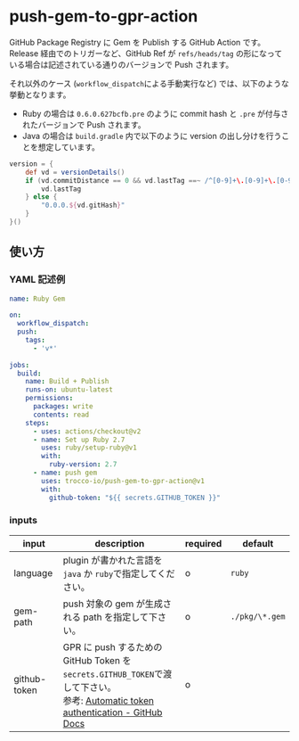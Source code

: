 # push-gem-to-gpr-action

GitHub Package Registry に Gem を Publish する GitHub Action です。
Release 経由でのトリガーなど、GitHub Ref が `refs/heads/tag` の形になっている場合は記述されている通りのバージョンで Push されます。

それ以外のケース (`workflow_dispatch`による手動実行など) では、以下のような挙動となります。

- Ruby の場合は `0.6.0.627bcfb.pre` のように commit hash と `.pre` が付与されたバージョンで Push されます。
- Java の場合は `build.gradle` 内で以下のように version の出し分けを行うことを想定しています。

```groovy
version = {
    def vd = versionDetails()
    if (vd.commitDistance == 0 && vd.lastTag ==~ /^[0-9]+\.[0-9]+\.[0-9]+(\.[a-zA-Z0-9]+)?/) {
        vd.lastTag
    } else {
        "0.0.0.${vd.gitHash}"
    }
}()
```

## 使い方

### YAML 記述例

```yaml
name: Ruby Gem
​
on:
  workflow_dispatch:
  push:
    tags:
      - 'v*'
​
jobs:
  build:
    name: Build + Publish
    runs-on: ubuntu-latest
    permissions:
      packages: write
      contents: read​
    steps:
      - uses: actions/checkout@v2
      - name: Set up Ruby 2.7
        uses: ruby/setup-ruby@v1
        with:
          ruby-version: 2.7
      - name: push gem
        uses: trocco-io/push-gem-to-gpr-action@v1
        with:
          github-token: "${{ secrets.GITHUB_TOKEN }}"
```

### inputs

| input        | description                                                                                                                                                                                                                                                 | required | default        |
| ------------ | ----------------------------------------------------------------------------------------------------------------------------------------------------------------------------------------------------------------------------------------------------------- | -------- | -------------- |
| language     | plugin が書かれた言語を `java` か `ruby`で指定してください。                                                                                                                                                                                                | o        | `ruby`         |
| gem-path     | push 対象の gem が生成される path を指定して下さい。                                                                                                                                                                                                        | o        | `./pkg/\*.gem` |
| github-token | GPR に push するための GitHub Token を`secrets.GITHUB_TOKEN`で渡して下さい。 <br> 参考: [Automatic token authentication \- GitHub Docs](https://docs.github.com/en/actions/security-guides/automatic-token-authentication#permissions-for-the-github_token) | o        |                |
